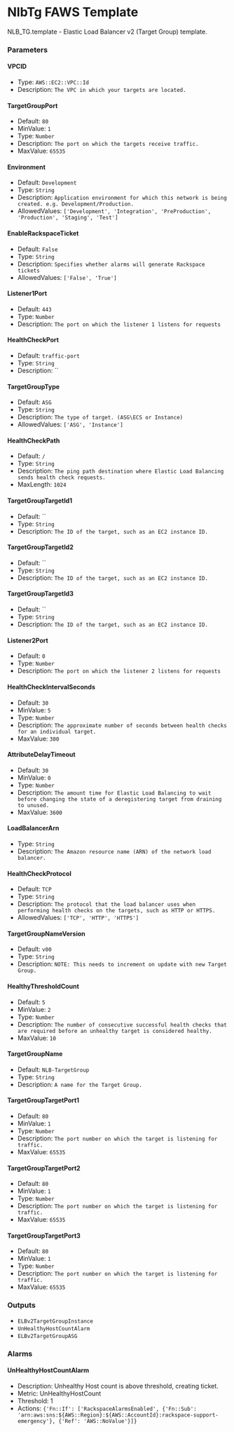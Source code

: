 NlbTg FAWS Template
===================
NLB_TG.template - Elastic Load Balancer v2 (Target Group) template.
### Parameters

#### VPCID
- Type: `AWS::EC2::VPC::Id`
- Description: `The VPC in which your targets are located.`

#### TargetGroupPort
- Default: `80`
- MinValue: `1`
- Type: `Number`
- Description: `The port on which the targets receive traffic.`
- MaxValue: `65535`

#### Environment
- Default: `Development`
- Type: `String`
- Description: `Application environment for which this network is being created. e.g. Development/Production.`
- AllowedValues: `['Development', 'Integration', 'PreProduction', 'Production', 'Staging', 'Test']`

#### EnableRackspaceTicket
- Default: `False`
- Type: `String`
- Description: `Specifies whether alarms will generate Rackspace tickets`
- AllowedValues: `['False', 'True']`

#### Listener1Port
- Default: `443`
- Type: `Number`
- Description: `The port on which the listener 1 listens for requests`

#### HealthCheckPort
- Default: `traffic-port`
- Type: `String`
- Description: ``

#### TargetGroupType
- Default: `ASG`
- Type: `String`
- Description: `The type of target. (ASG\ECS or Instance)`
- AllowedValues: `['ASG', 'Instance']`

#### HealthCheckPath
- Default: `/`
- Type: `String`
- Description: `The ping path destination where Elastic Load Balancing sends health check requests.`
- MaxLength: `1024`

#### TargetGroupTargetId1
- Default: ``
- Type: `String`
- Description: `The ID of the target, such as an EC2 instance ID.`

#### TargetGroupTargetId2
- Default: ``
- Type: `String`
- Description: `The ID of the target, such as an EC2 instance ID.`

#### TargetGroupTargetId3
- Default: ``
- Type: `String`
- Description: `The ID of the target, such as an EC2 instance ID.`

#### Listener2Port
- Default: `0`
- Type: `Number`
- Description: `The port on which the listener 2 listens for requests`

#### HealthCheckIntervalSeconds
- Default: `30`
- MinValue: `5`
- Type: `Number`
- Description: `The approximate number of seconds between health checks for an individual target.`
- MaxValue: `300`

#### AttributeDelayTimeout
- Default: `30`
- MinValue: `0`
- Type: `Number`
- Description: `The amount time for Elastic Load Balancing to wait before changing the state of a deregistering target from draining to unused.`
- MaxValue: `3600`

#### LoadBalancerArn
- Type: `String`
- Description: `The Amazon resource name (ARN) of the network load balancer.`

#### HealthCheckProtocol
- Default: `TCP`
- Type: `String`
- Description: `The protocol that the load balancer uses when performing health checks on the targets, such as HTTP or HTTPS.`
- AllowedValues: `['TCP', 'HTTP', 'HTTPS']`

#### TargetGroupNameVersion
- Default: `v00`
- Type: `String`
- Description: `NOTE: This needs to increment on update with new Target Group.`

#### HealthyThresholdCount
- Default: `5`
- MinValue: `2`
- Type: `Number`
- Description: `The number of consecutive successful health checks that are required before an unhealthy target is considered healthy.`
- MaxValue: `10`

#### TargetGroupName
- Default: `NLB-TargetGroup`
- Type: `String`
- Description: `A name for the Target Group.`

#### TargetGroupTargetPort1
- Default: `80`
- MinValue: `1`
- Type: `Number`
- Description: `The port number on which the target is listening for traffic.`
- MaxValue: `65535`

#### TargetGroupTargetPort2
- Default: `80`
- MinValue: `1`
- Type: `Number`
- Description: `The port number on which the target is listening for traffic.`
- MaxValue: `65535`

#### TargetGroupTargetPort3
- Default: `80`
- MinValue: `1`
- Type: `Number`
- Description: `The port number on which the target is listening for traffic.`
- MaxValue: `65535`

### Outputs
- `ELBv2TargetGroupInstance`
- `UnHealthyHostCountAlarm`
- `ELBv2TargetGroupASG`

### Alarms
#### UnHealthyHostCountAlarm
- Description: Unhealthy Host count is above threshold, creating ticket.
- Metric: UnHealthyHostCount
- Threshold: 1
- Actions: `{'Fn::If': ['RackspaceAlarmsEnabled', {'Fn::Sub': 'arn:aws:sns:${AWS::Region}:${AWS::AccountId}:rackspace-support-emergency'}, {'Ref': 'AWS::NoValue'}]}`
